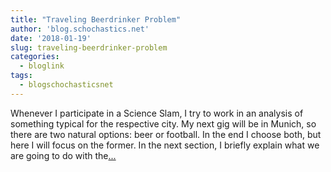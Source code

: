 ```yaml
---
title: "Traveling Beerdrinker Problem"
author: 'blog.schochastics.net'
date: '2018-01-19'
slug: traveling-beerdrinker-problem
categories:
  - bloglink
tags:
  - blogschochasticsnet
---
```


Whenever I participate in a Science Slam, I try to work in an analysis of something typical for the respective city. My next gig will be in Munich, so there are two natural options: beer or football. In the end I choose both, but here I will focus on the former. In the next section, I briefly explain what we are going to do with the[... <i class="fas fa-external-link-alt"></i>](http://blog.schochastics.net/post/traveling-beerdrinker-problem/)

